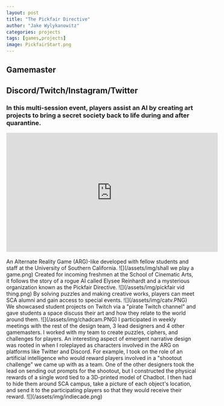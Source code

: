 ```yaml
---
layout: post
title: "The Pickfair Directive"
author: "Jake Wylykanowitz"
categories: projects
tags: [games,projects]
image: PickfairStart.png
---
```


## Gamemaster 
## Discord/Twitch/Instagram/Twitter
### In this multi-session event, players assist an AI by creating art projects to bring a secret society back to life during and after quarantine.
<p align="center"><iframe width="560" height="315" src="https://www.youtube.com/embed/b4GaMS25VIQ" title="PickfairDirective Explainer Video" frameborder="0" allow="accelerometer; autoplay; clipboard-write; encrypted-media; gyroscope; picture-in-picture; web-share" allowfullscreen></iframe></p>
An Alternate Reality Game (ARG)-like developed with fellow students and staff at the University of Southern California.
![](/assets/img/shall we play a game.png)
Created for incoming freshmen at the School of Cinematic Arts, it follows the story of a rogue AI called Elysee Reinhardt and a mysterious organization known as the Pickfair Directive.
![](/assets/img/pickfair vid thing.png)
By solving puzzles and making creative works, players can meet SCA alumni and gain access to special events.
![](/assets/img/catv.PNG)
We showcased student projects on Twitch via a "pirate Twitch channel" and gave students a space discuss their art and how they relate to the world around them.
![](/assets/img/chadcam.PNG)
I participated in weekly meetings with the rest of the design team, 3 lead designers and 4 other gamemasters. 
I worked with my team to create puzzles, ciphers, and challenges for players.
An interesting aspect of emergent narrative design was rooted in when I roleplayed as characters involved in the ARG on platforms like Twitter and Discord.
For example, I took on the role of an artificial intelligence who would reward players involved in a "shootout challenge" we came up with as a team. 
One of the other designers took the lead on sending out prompts for the shootout, but I constructed the physical rewards of a single word tied to a 3D-printed model of Chadbot. 
I then had to hide them around SCA campus, take a picture of each object's location, and send it to the participating players so that they would receive their reward. 
![](/assets/img/indiecade.png)
